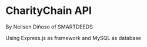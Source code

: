 # CharityChain API
 By Neilson Diñoso of SMARTDEEDS

Using Express.js as framework and MySQL as database
